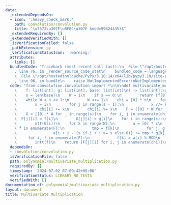 ```yaml
---
data:
  _extendedDependsOn:
  - icon: ':heavy_check_mark:'
    path: convolution/convolution.py
    title: "\u7573\u307F\u8FBC\u307F $mod=998244353$"
  _extendedRequiredBy: []
  _extendedVerifiedWith: []
  _isVerificationFailed: false
  _pathExtension: py
  _verificationStatusIcon: ':warning:'
  attributes:
    links: []
  bundledCode: "Traceback (most recent call last):\n  File \"/opt/hostedtoolcache/PyPy/3.10.14/x64/lib/pypy3.10/site-packages/onlinejudge_verify/documentation/build.py\"\
    , line 76, in _render_source_code_stat\n    bundled_code = language.bundle(\n\
    \  File \"/opt/hostedtoolcache/PyPy/3.10.14/x64/lib/pypy3.10/site-packages/onlinejudge_verify/languages/python.py\"\
    , line 96, in bundle\n    raise NotImplementedError\nNotImplementedError\n"
  code: "from convolution.convolution import *\n\n\ndef multivariate_multiplication(\n\
    \    f: list[int], g: list[int], base: list[int]\n) -> list[int]:\n    n = len(f)\n\
    \    s = len(base)\n    W = 1\n    if s == 0:\n        return [f[0] * g[0] % MOD]\n\
    \    while W < n << 1:\n        W <<= 1\n    chi = [0] * n\n    for i in range(n):\n\
    \        x = i\n        for j in range(s - 1):\n            x //= base[j]\n  \
    \          chi[i] += x\n        chi[i] %= s\n    F = [[0] * W for _ in range(s)]\n\
    \    G = [[0] * W for _ in range(s)]\n    for i, j in enumerate(chi):\n      \
    \  F[j][i] = f[i]\n        G[j][i] = g[i]\n    for i in range(s):\n        ntt(F[i])\n\
    \        ntt(G[i])\n    for k in range(W):\n        a = [0] * s\n        for i,\
    \ f in enumerate(F):\n            tmp = f[k]\n            for j, g in enumerate(G):\n\
    \                a[i + j - (s if i + j >= s else 0)] += tmp * g[k] % MOD\n   \
    \     for i, f in enumerate(F):\n            f[k] = a[i] % MOD\n    for f in F:\n\
    \        intt(f)\n    return [F[j][i] for i, j in enumerate(chi)]\n"
  dependsOn:
  - convolution/convolution.py
  isVerificationFile: false
  path: polynomial/multivariate_multiplication.py
  requiredBy: []
  timestamp: '2024-07-02 07:09:42+09:00'
  verificationStatus: LIBRARY_NO_TESTS
  verifiedWith: []
documentation_of: polynomial/multivariate_multiplication.py
layout: document
title: Multivariate Multiplication
---
```

